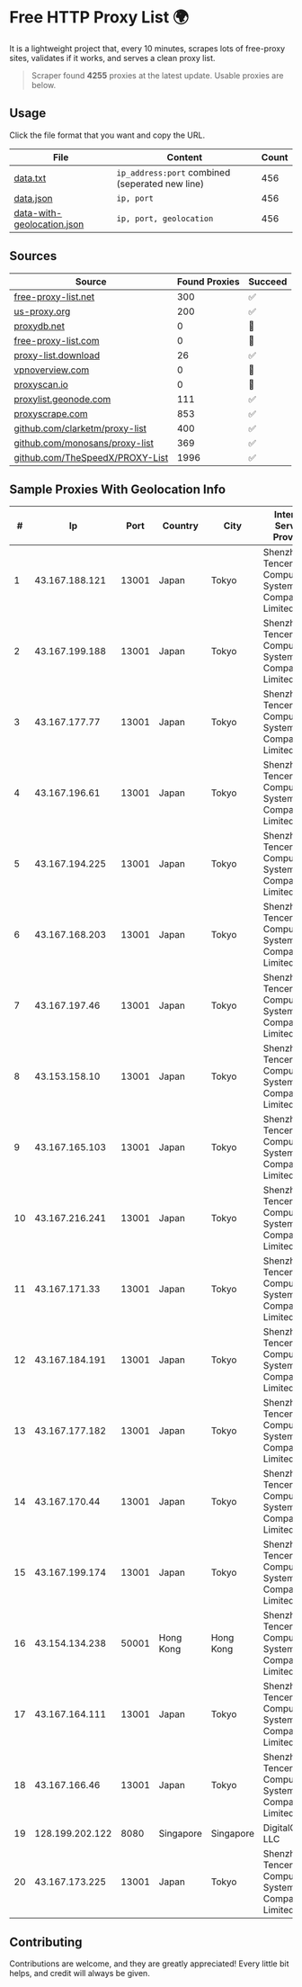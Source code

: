 
# Free HTTP Proxy List 🌍

It is a lightweight project that, every 10 minutes, scrapes lots of free-proxy sites, validates if it works, and serves a clean proxy list.


> Scraper found **4255** proxies at the latest update. Usable proxies are below.

## Usage

Click the file format that you want and copy the URL.


|File|Content|Count|
|----|-------|-----|
|[data.txt](https://raw.githubusercontent.com/themiralay/Proxy-List-World/master/data.txt)|`ip_address:port` combined (seperated new line)|456|
|[data.json](https://raw.githubusercontent.com/themiralay/Proxy-List-World/master/data.json)|`ip, port`|456|
|[data-with-geolocation.json](https://raw.githubusercontent.com/themiralay/Proxy-List-World/master/data-with-geolocation.json)|`ip, port, geolocation`|456|

## Sources

|Source|Found Proxies|Succeed|
|------|-------------|-------|
|[free-proxy-list.net](https://free-proxy-list.net)|300|✅|
|[us-proxy.org](https://www.us-proxy.org)|200|✅|
|[proxydb.net](http://proxydb.net)|0|🚫|
|[free-proxy-list.com](https://free-proxy-list.com/?page=&port=&type%5B%5D=http&type%5B%5D=https&up_time=0&search=Search)|0|🚫|
|[proxy-list.download](https://www.proxy-list.download/HTTP)|26|✅|
|[vpnoverview.com](https://vpnoverview.com/privacy/anonymous-browsing/free-proxy-servers)|0|🚫|
|[proxyscan.io](https://www.proxyscan.io)|0|🚫|
|[proxylist.geonode.com](https://proxylist.geonode.com/api/proxy-list?limit=300&page=1&sort_by=lastChecked&sort_type=desc&protocols=http,https)|111|✅|
|[proxyscrape.com](https://api.proxyscrape.com/v2/?request=displayproxies&protocol=http&timeout=10000&country=all&ssl=all&anonymity=all)|853|✅|
|[github.com/clarketm/proxy-list](https://raw.githubusercontent.com/clarketm/proxy-list/master/proxy-list-raw.txt)|400|✅|
|[github.com/monosans/proxy-list](https://raw.githubusercontent.com/monosans/proxy-list/main/proxies/http.txt)|369|✅|
|[github.com/TheSpeedX/PROXY-List](https://raw.githubusercontent.com/TheSpeedX/PROXY-List/master/http.txt)|1996|✅|


## Sample Proxies With Geolocation Info

|#|Ip|Port|Country|City|Internet Service Provider|
|-|--|----|-------|----|-------------------------|
|1|43.167.188.121|13001|Japan|Tokyo|Shenzhen Tencent Computer Systems Company Limited|
|2|43.167.199.188|13001|Japan|Tokyo|Shenzhen Tencent Computer Systems Company Limited|
|3|43.167.177.77|13001|Japan|Tokyo|Shenzhen Tencent Computer Systems Company Limited|
|4|43.167.196.61|13001|Japan|Tokyo|Shenzhen Tencent Computer Systems Company Limited|
|5|43.167.194.225|13001|Japan|Tokyo|Shenzhen Tencent Computer Systems Company Limited|
|6|43.167.168.203|13001|Japan|Tokyo|Shenzhen Tencent Computer Systems Company Limited|
|7|43.167.197.46|13001|Japan|Tokyo|Shenzhen Tencent Computer Systems Company Limited|
|8|43.153.158.10|13001|Japan|Tokyo|Shenzhen Tencent Computer Systems Company Limited|
|9|43.167.165.103|13001|Japan|Tokyo|Shenzhen Tencent Computer Systems Company Limited|
|10|43.167.216.241|13001|Japan|Tokyo|Shenzhen Tencent Computer Systems Company Limited|
|11|43.167.171.33|13001|Japan|Tokyo|Shenzhen Tencent Computer Systems Company Limited|
|12|43.167.184.191|13001|Japan|Tokyo|Shenzhen Tencent Computer Systems Company Limited|
|13|43.167.177.182|13001|Japan|Tokyo|Shenzhen Tencent Computer Systems Company Limited|
|14|43.167.170.44|13001|Japan|Tokyo|Shenzhen Tencent Computer Systems Company Limited|
|15|43.167.199.174|13001|Japan|Tokyo|Shenzhen Tencent Computer Systems Company Limited|
|16|43.154.134.238|50001|Hong Kong|Hong Kong|Shenzhen Tencent Computer Systems Company Limited|
|17|43.167.164.111|13001|Japan|Tokyo|Shenzhen Tencent Computer Systems Company Limited|
|18|43.167.166.46|13001|Japan|Tokyo|Shenzhen Tencent Computer Systems Company Limited|
|19|128.199.202.122|8080|Singapore|Singapore|DigitalOcean, LLC|
|20|43.167.173.225|13001|Japan|Tokyo|Shenzhen Tencent Computer Systems Company Limited|



## Contributing

Contributions are welcome, and they are greatly appreciated! Every
little bit helps, and credit will always be given.

